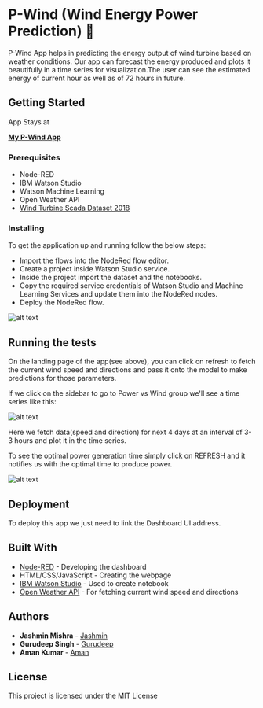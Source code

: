 # P-Wind (Wind Energy Power Prediction) 🎐

P-Wind App helps in predicting the energy output of wind turbine based on weather conditions. Our app can forecast the energy produced and plots it beautifully in a time series for visualization.The user can see the estimated energy of current hour as well as of 72 hours in future.

## Getting Started

App Stays at

[**My P-Wind App**](https://immense-reef-43943.herokuapp.com/)

### Prerequisites

* Node-RED
* IBM Watson Studio
* Watson Machine Learning
* Open Weather API
* [Wind Turbine Scada Dataset 2018](https://www.kaggle.com/berkerisen/wind-turbine-scada-dataset)


### Installing

To get the application up and running follow the below steps:

* Import the flows into the NodeRed flow editor.
* Create a project inside Watson Studio service.
* Inside the project import the dataset and the notebooks.
* Copy the required service credentials of Watson Studio  and Machine Learning Services and update them into the NodeRed nodes.
* Deploy the NodeRed flow.

![alt text](https://i.ibb.co/sH6t26c/2-Current-Pred.png)

## Running the tests

On the landing page of the app(see above), you can click on refresh to fetch the current wind speed and directions and pass it onto the model to make predictions for those parameters. 

If we click on the sidebar to go to Power vs Wind group we'll see a time series like this:

![alt text](https://i.ibb.co/N6cRtHw/3-Current-Pred.png)

Here we fetch data(speed and direction) for next 4 days at an interval of 3-3 hours and plot it in the time series. 


To see the optimal power generation time simply click on REFRESH and it notifies us with the optimal time to produce power.

![alt text](https://i.ibb.co/YfJS0fv/4-Current-Pred.png)


## Deployment

To deploy this app we just need to link the Dashboard UI address.

## Built With

* [Node-RED](https://nodered.org/docs/) - Developing the dashboard
* HTML/CSS/JavaScript - Creating the webpage
* [IBM Watson Studio](https://cloud.ibm.com/catalog/services/watson-studio) - Used to create notebook
* [Open Weather API](https://openweathermap.org/api) - For fetching current wind speed and directions

## Authors

* **Jashmin Mishra** - [Jashmin](https://github.com/jashminmishra1 )
* **Gurudeep Singh** - [Gurudeep](https://github.com/gudii16 )
* **Aman Kumar** - [Aman](https://github.com/bullet-ant)

## License

This project is licensed under the MIT License
